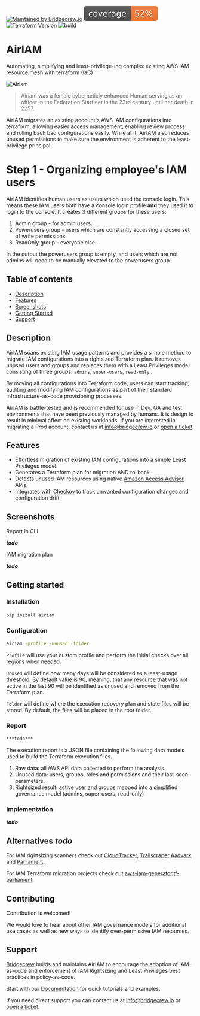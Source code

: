 [![Maintained by Bridgecrew.io](https://img.shields.io/badge/maintained%20by-bridgecrew.io-blueviolet)](https://bridgecrew.io)
[![code_coverage](https://raw.githubusercontent.com/bridgecrewio/AirIAM/master/coverage.svg?sanitize=true)](https://github.com/bridgecrewio/AirIAM/actions?query=workflow%3Abuild-and-test)
![Terraform Version](https://img.shields.io/badge/tf-%3E%3D0.12.0-blue.svg)
![build](https://github.com/bridgecrewio/AirIAM/workflows/build-and-test/badge.svg)

# AirIAM
Automating, simplifying and least-privilege-ing complex existing AWS IAM resource mesh with terraform (IaC) 

![Airiam](https://www.syfy.com/sites/syfy/files/styles/2280x1280/public/2019/03/airiam_star_trek_disco1_header.jpg)
> Airiam was a female cyberneticly enhanced Human serving as an officer in the Federation Starfleet in the 23rd century 
> until her death in 2257.

AirIAM migrates an existing account's AWS IAM configurations into terraform, allowing easier access 
management, enabling review process and rolling back bad configurations easily.
While at it, AirIAM also reduces unused permissions to make sure the environment is adherent
to the least-privilege principal.

 
 # Step 1 - Organizing employee's IAM users
 AirIAM identifies human users as users which used the console login. This means these IAM users both have a console 
 login profile **and** they used it to login to the console.
 It creates 3 different groups for these users:
 1. Admin group - for admin users.
 2. Powerusers group - users which are constantly accessing a closed set of write permissions.
 3. ReadOnly group - everyone else.
 
 In the output the powerusers group is empty, and users which are not admins will need to be manually elevated
 to the powerusers group.
 
 ## **Table of contents**

- [Description](#description)
- [Features](#features)
- [Screenshots](#screenshots)
- [Getting Started](#getting-started)
- [Support](#support)

## Description

AirIAM scans existing IAM usage patterns and provides a simple method to migrate IAM configurations into a rightsized Terraform plan. It removes unused users and groups and replaces them with a Least Privileges model consisting of three groups: `admins`, `super-users`, `read-only` . 

By moving all configurations into Terraform code, users can start tracking, auditing and modifying IAM configurations as part of their standard infrastructure-as-code provisioning processes.

AirIAM is battle-tested and is recommended for use in Dev, QA and test environments that have been previously managed by humans. It is design to result in minimal affect on existing workloads. If you are interested in migrating a Prod account, contact us at info@bridgecrew.io or [open a ticket](https://bridgecrew.zendesk.com/hc/en-us/requests/new).

 ## Features

 * Effortless migration of existing IAM configurations into a simple Least Privileges model. 
 * Generates a Terraform plan for migration AND rollback.
 * Detects unused IAM resources using native [Amazon Access Advisor](https://aws.amazon.com/blogs/security/identify-unused-iam-roles-remove-confidently-last-used-timestamp/) APIs.
 * Integrates with [Checkov](https://checkov.io) to track unwanted configuration changes and configuration drift.

## Screenshots

Report in CLI

***todo***

IAM migration plan

***todo***

## Getting started

### Installation

```sh
pip install airiam
```

### Configuration

```sh
airiam -profile -unused -folder
```

`Profile` will use your custom profile and perform the initial checks over all regions when needed.

`Unused` will define how many days will be considered as a least-usage threshold. By default value is 90, meaning, that any resource that was not active in the last 90 will be identified as unused and removed from the Terraform plan.

`Folder` will define where the execution recovery plan and state files will be stored. By default, the files will be placed in the root folder.

### Report

```sh
***todo***
```

The execution report is a JSON file containing the following data models used to build the Terraform execution files.

1. Raw data: all AWS API data collected to perform the analysis. 
2. Unused data: users, groups, roles and permissions and their last-seen parameters.
3. Rightsized result: active user and groups mapped into a simplified governance model (admins, super-users, read-only)

### Implementation

***todo***

## Alternatives ***todo***

For IAM rightsizing scanners check out [CloudTracker](https://github.com/duo-labs/cloudtracker), [Trailscraper](https://github.com/flosell/trailscraper/) [Aadvark](https://github.com/Netflix-Skunkworks/aardvark) and [Parliament](https://github.com/duo-labs/parliament).

For IAM Terraform migration projects check out [aws-iam-generator](https://github.com/awslabs/aws-iam-generator),[tf-parliament](https://github.com/rdkls/tf-parliament). 

## Contributing

Contribution is welcomed!

We would love to hear about other IAM governance models for additional use cases as well as new ways to identify over-permissive IAM resources. 

## Support

[Bridgecrew](https://bridgecrew.io) builds and maintains AirIAM to encourage the adoption of IAM-as-code and enforcement of IAM Rightsizing and Least Privileges best practices in policy-as-code. 

Start with our [Documentation](https://bridgecrewio.github.io/airiam/) for quick tutorials and examples.

If you need direct support you can contact us at info@bridgecrew.io or [open a ticket](https://bridgecrew.zendesk.com/hc/en-us/requests/new).
 
